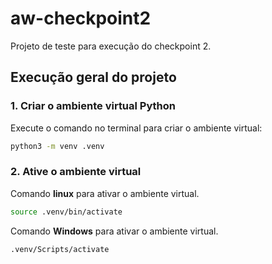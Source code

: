 # aw-checkpoint2

Projeto de teste para execução do checkpoint 2.

## Execução geral do projeto

### 1. Criar o ambiente virtual Python

Execute o comando no terminal para criar o ambiente virtual:

```bash
python3 -m venv .venv
```

### 2. Ative o ambiente virtual

Comando **linux** para ativar o ambiente virtual.
```bash
source .venv/bin/activate  
```

Comando **Windows** para ativar o ambiente virtual.
```bash
.venv/Scripts/activate  
```


